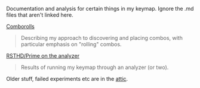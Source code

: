 Documentation and analysis for certain things in my keymap. Ignore the .md files that aren't linked here.

[Comborolls](comborolls.md)

> Describing my approach to discovering and placing combos, with particular emphasis on "rolling" combos.
 
[RSTHD/Prime on the analyzer](prime-on-the-analyzer.md)

> Results of running my keymap through an analyzer (or two).

Older stuff, failed experiments etc are in the [attic](attic.md).
